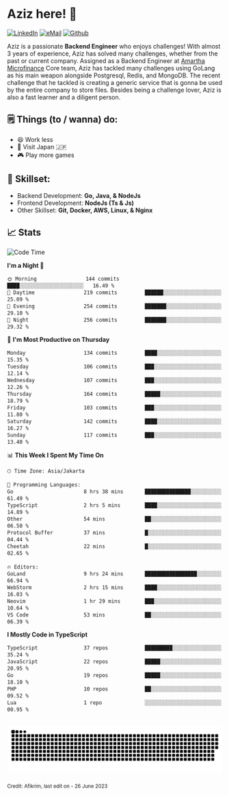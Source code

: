 # Aziz here! 👋

[![LinkedIn](https://img.shields.io/static/v1?message=afikrim&logo=linkedin&label=&color=0077B5&logoColor=white&labelColor=&style=for-the-badge)](https://www.linkedin.com/in/afikrim)
[![eMail](https://img.shields.io/static/v1?message=afikrim10@gmail.com&logo=gmail&label=&color=D14836&logoColor=white&labelColor=&style=for-the-badge)](mailto:afikrim10@gmail.com)
[![Github](https://komarev.com/ghpvc/?username=afikrim&label=Visitors&style=for-the-badge)](https://www.github.com/afikrim)

<!--Introduction-->
Aziz is a passionate **Backend Engineer** who enjoys challenges! With almost 3 years of experience, Aziz has solved many challenges, whether from the past or current company. Assigned as a Backend Engineer at [Amartha Microfinance](https://amartha.com) Core team, Aziz has tackled many challenges using GoLang as his main weapon alongside Postgresql, Redis, and MongoDB. The recent challenge that he tackled is creating a generic service that is gonna be used by the entire company to store files. Besides being a challenge lover, Aziz is also a fast learner and a diligent person.

<!--Things TODO-->
## 🗒️ Things (to / wanna) do:

- 😆 Work less
- 🚀 Visit Japan 🇯🇵
- 🎮 Play more games

<!--Skillset-->
## 🏅 Skillset:

- Backend Development: **Go, Java, & NodeJs**
- Frontend Development: **NodeJs (Ts & Js)**
- Other Skillset: **Git, Docker, AWS, Linux, & Nginx**

## 📈 Stats  

<!--START_SECTION:waka-->
![Code Time](http://img.shields.io/badge/Code%20Time-1%2C159%20hrs%2051%20mins-blue)

**I'm a Night 🦉** 

```text
🌞 Morning                144 commits         ████░░░░░░░░░░░░░░░░░░░░░   16.49 % 
🌆 Daytime                219 commits         ██████░░░░░░░░░░░░░░░░░░░   25.09 % 
🌃 Evening                254 commits         ███████░░░░░░░░░░░░░░░░░░   29.10 % 
🌙 Night                  256 commits         ███████░░░░░░░░░░░░░░░░░░   29.32 % 
```
📅 **I'm Most Productive on Thursday** 

```text
Monday                   134 commits         ████░░░░░░░░░░░░░░░░░░░░░   15.35 % 
Tuesday                  106 commits         ███░░░░░░░░░░░░░░░░░░░░░░   12.14 % 
Wednesday                107 commits         ███░░░░░░░░░░░░░░░░░░░░░░   12.26 % 
Thursday                 164 commits         █████░░░░░░░░░░░░░░░░░░░░   18.79 % 
Friday                   103 commits         ███░░░░░░░░░░░░░░░░░░░░░░   11.80 % 
Saturday                 142 commits         ████░░░░░░░░░░░░░░░░░░░░░   16.27 % 
Sunday                   117 commits         ███░░░░░░░░░░░░░░░░░░░░░░   13.40 % 
```


📊 **This Week I Spent My Time On** 

```text
🕑︎ Time Zone: Asia/Jakarta

💬 Programming Languages: 
Go                       8 hrs 38 mins       ███████████████░░░░░░░░░░   61.49 % 
TypeScript               2 hrs 5 mins        ████░░░░░░░░░░░░░░░░░░░░░   14.89 % 
Other                    54 mins             ██░░░░░░░░░░░░░░░░░░░░░░░   06.50 % 
Protocol Buffer          37 mins             █░░░░░░░░░░░░░░░░░░░░░░░░   04.44 % 
Cheetah                  22 mins             █░░░░░░░░░░░░░░░░░░░░░░░░   02.65 % 

🔥 Editors: 
GoLand                   9 hrs 24 mins       █████████████████░░░░░░░░   66.94 % 
WebStorm                 2 hrs 15 mins       ████░░░░░░░░░░░░░░░░░░░░░   16.03 % 
Neovim                   1 hr 29 mins        ███░░░░░░░░░░░░░░░░░░░░░░   10.64 % 
VS Code                  53 mins             ██░░░░░░░░░░░░░░░░░░░░░░░   06.39 % 
```

**I Mostly Code in TypeScript** 

```text
TypeScript               37 repos            █████████░░░░░░░░░░░░░░░░   35.24 % 
JavaScript               22 repos            █████░░░░░░░░░░░░░░░░░░░░   20.95 % 
Go                       19 repos            █████░░░░░░░░░░░░░░░░░░░░   18.10 % 
PHP                      10 repos            ██░░░░░░░░░░░░░░░░░░░░░░░   09.52 % 
Lua                      1 repo              ░░░░░░░░░░░░░░░░░░░░░░░░░   00.95 % 
```




<!--END_SECTION:waka-->


<br clear="both">

<div align="center">
  <img src="https://raw.githubusercontent.com/afikrim/afikrim/output/snake.svg" alt="Snake animation" />
</div>


<sub>Credit: Afikrim, last edit on - 26 June 2023</sub>
